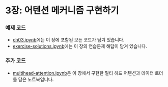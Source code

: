 # 3장: 어텐션 메커니즘 구현하기

### 예제 코드

- [ch03.ipynb](ch03.ipynb)에는 이 장에 포함된 모든 코드가 담겨 있습니다.
- [exercise-solutions.ipynb](exercise-solutions.ipynb)에는 이 장의 연습문제 해답이 담겨 있습니다.

### 추가 코드

- [multihead-attention.ipynb](multihead-attention.ipynb)은 이 장에서 구현한 멀티 헤드 어텐션과 데이터 로더를 담은 노트북입니다.
